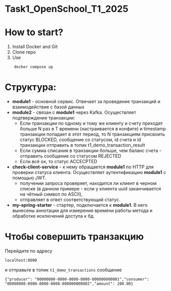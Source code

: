# Task1_OpenSchool_T1_2025

# How to start?

1. Install Docker and Git
2. Clone repo
3. Use
```
    docker compose up
```

# Структура:
- **module1** - основной сервис. Отвечает за проведение транзакций и взаимодействие с базой данных
- **module2** - связан с **module1** через Kafka. Осуществляет подтверждение транзакции: 
  - Если транзакции по одному и тому же клиенту и счету приходят больше N раз в Т времени (настраивается в конфиге) и timestamp транзакции попадает в этот период, то N транзакциям присвоить статус BLOCKED, сообщение со статусом, id счета и id транзакции отправить в топик t1_demo_transaction_result 
  - Если сумма списания в транзакции больше, чем баланс счета - отправить сообщение со статусом REJECTED 
  - Если всё ок, то статус ACCECPTED
- **check-client-service** - к нему обращается **module1** по HTTP для проверки статуса клиента. Осуществляет аутентификацию **module1** с помощью JWT.
  - получении запроса проверяет, находится ли клиент в черном списке (в данном примере - если у клиента uuid заканчивается на чётный символ по ASCII), 
  - отправляет в ответ соответствующий статус. 
- **my-spring-starter** - стартер, подключается к **module1**. В него вынесены аннотации для измерения времени работы метода и обработке исключений доступа к бд.



# Чтобы совершить транзакцию
Перейдите по адресу 
```
localhost:8000
```
и отправьте в топик `t1_demo_transactions`
сообщение
```
{"producer": "00000000-0000-0000-0000-000000000001","consumer": "00000000-0000-0000-0000-000000000002","amount": 200.00}
```
